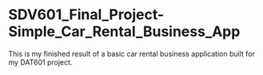 # SDV601_Final_Project-Simple_Car_Rental_Business_App
This is my finished result of a basic car rental business application built for my DAT601 project.
